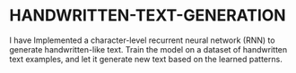 # HANDWRITTEN-TEXT-GENERATION
I have Implemented a character-level recurrent neural network (RNN) to generate handwritten-like text. Train the model on a dataset of handwritten text examples, and let it generate new text based on  the learned patterns.
